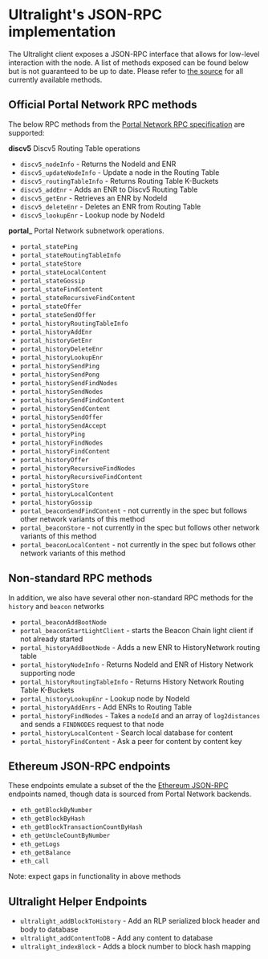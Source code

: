 # Ultralight's JSON-RPC implementation

The Ultralight client exposes a JSON-RPC interface that allows for low-level interaction with the node.  A list of methods exposed can be found below but is not guaranteed to be up to date.  Please refer to [the source](./src/rpc.ts) for all currently available methods.

## Official Portal Network RPC methods
The below RPC methods from the [Portal Network RPC specification](https://playground.open-rpc.org/?schemaUrl=https://raw.githubusercontent.com/ethereum/portal-network-specs/assembled-spec/jsonrpc/openrpc.json&uiSchema%5BappBar%5D%5Bui:splitView%5D=false&uiSchema%5BappBar%5D%5Bui:input%5D=false&uiSchema%5BappBar%5D%5Bui:examplesDropdown%5D=false) are supported: 

**discv5** Discv5 Routing Table operations
- `discv5_nodeInfo` - Returns the NodeId and ENR
- `discv5_updateNodeInfo` - Update a node in the Routing Table
- `discv5_routingTableInfo` - Returns Routing Table K-Buckets
- `discv5_addEnr` - Adds an ENR to Discv5 Routing Table
- `discv5_getEnr` - Retrieves an ENR by NodeId
- `discv5_deleteEnr` - Deletes an ENR from Routing Table
- `discv5_lookupEnr` - Lookup node by NodeId

**portal_<subnetwork>** Portal Network subnetwork operations. 
-  `portal_statePing`
-  `portal_stateRoutingTableInfo`
-  `portal_stateStore`
-  `portal_stateLocalContent`
-  `portal_stateGossip`
-  `portal_stateFindContent`
-  `portal_stateRecursiveFindContent`
-  `portal_stateOffer`
-  `portal_stateSendOffer`
-  `portal_historyRoutingTableInfo`
-  `portal_historyAddEnr`
-  `portal_historyGetEnr`
-  `portal_historyDeleteEnr`
-  `portal_historyLookupEnr`
-  `portal_historySendPing`
-  `portal_historySendPong`
-  `portal_historySendFindNodes`
-  `portal_historySendNodes`
-  `portal_historySendFindContent`
-  `portal_historySendContent`
-  `portal_historySendOffer`
-  `portal_historySendAccept`
-  `portal_historyPing`
-  `portal_historyFindNodes`
-  `portal_historyFindContent`
-  `portal_historyOffer`
-  `portal_historyRecursiveFindNodes`
-  `portal_historyRecursiveFindContent`
-  `portal_historyStore`
-  `portal_historyLocalContent`
-  `portal_historyGossip`
-  `portal_beaconSendFindContent`  - not currently in the spec but follows other network variants of this method
-  `portal_beaconStore`  - not currently in the spec but follows other network variants of this method
-  `portal_beaconLocalContent`  - not currently in the spec but follows other network variants of this method

## Non-standard RPC methods

In addition, we also have several other non-standard RPC methods for the `history` and `beacon` networks 
-  `portal_beaconAddBootNode`
-  `portal_beaconStartLightClient` - starts the Beacon Chain light client if not already started
-  `portal_historyAddBootNode` - Adds a new ENR to HistoryNetwork routing table
-  `portal_historyNodeInfo` - Returns NodeId and ENR of History Network supporting node
-  `portal_historyRoutingTableInfo` - Returns History Network Routing Table K-Buckets
-  `portal_historyLookupEnr` - Lookup node by NodeId
-  `portal_historyAddEnrs` - Add ENRs to Routing Table
-  `portal_historyFindNodes` - Takes a `nodeId` and an array of `log2distances` and sends a `FINDNODES` request to that node
-  `portal_historyLocalContent` - Search local database for content
-  `portal_historyFindContent` - Ask a peer for content by content key

## Ethereum JSON-RPC endpoints
These endpoints emulate a subset of the the [Ethereum JSON-RPC](https://ethereum.github.io/execution-apis/api-documentation/) endpoints named, though data is sourced from Portal Network backends.

- `eth_getBlockByNumber` 
- `eth_getBlockByHash` 
- `eth_getBlockTransactionCountByHash`
- `eth_getUncleCountByNumber`
- `eth_getLogs`
- `eth_getBalance`
- `eth_call`

Note: expect gaps in functionality in above methods

## Ultralight Helper Endpoints
- `ultralight_addBlockToHistory` - Add an RLP serialized block header and body to database
- `ultralight_addContentToDB` - Add any content to database
- `ultralight_indexBlock` - Adds a block number to block hash mapping